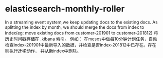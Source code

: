 # elasticsearch-monthly-roller
In a streaming event system,we keep updating docs to the existing docs. As splitting the index by month, we should merge the docs from index to index(eg: move existing docs from customer-201901  to  customer-201812)
将历史时间戳存储在 .kibana 索引。 例如： 在mesos中做每10分钟计划任务，自动检查index-201901中最新导入的数据，并检查是否index-201812中已存在。存在则执行迁移动作， 并从新index中删除。
